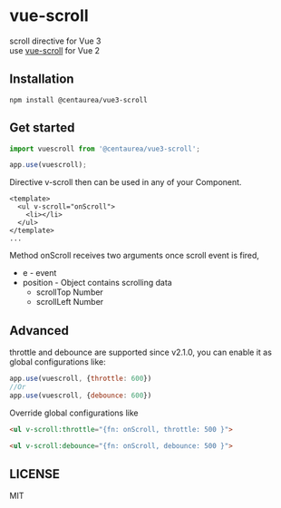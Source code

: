 # vue-scroll

scroll directive for Vue 3  
use [vue-scroll](https://github.com/wangpin34/vue-scroll) for Vue 2

## Installation

```
npm install @centaurea/vue3-scroll
```

## Get started

```javascript
import vuescroll from '@centaurea/vue3-scroll';

app.use(vuescroll);
```

Directive v-scroll then can be used in any of your Component.

```App.vue
<template>
  <ul v-scroll="onScroll">
    <li></li>
  </ul>
</template>
...
```

Method onScroll receives two arguments once scroll event is fired,

* e - event
* position - Object contains scrolling data
  - scrollTop Number
  - scrollLeft Number

## Advanced
throttle and debounce are supported since v2.1.0, you can enable it as global configurations like:

```javascript
app.use(vuescroll, {throttle: 600})
//Or
app.use(vuescroll, {debounce: 600})
```

Override global configurations like

```html
<ul v-scroll:throttle="{fn: onScroll, throttle: 500 }">
```
```html
<ul v-scroll:debounce="{fn: onScroll, debounce: 500 }">
```

## LICENSE
MIT
